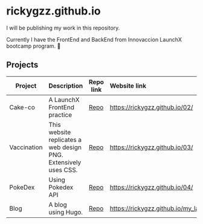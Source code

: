 # rickygzz.github.io

I will be publishing my work in this repository.

Currently I have the FrontEnd and BackEnd from Innovaccion LaunchX bootcamp program. 🚀

## Projects

| Project | Description | Repo link | Website link |
| ------- |:----------- | --------- |:------------ |
| Cake-co | A LaunchX FrontEnd practice | [Repo](02/) | https://rickygzz.github.io/02/ |
| Vaccination | This website replicates a web design PNG. Extensively uses CSS. | [Repo](03/) | https://rickygzz.github.io/03/ |
| PokeDex | Using Pokedex API | [Repo](04/) | https://rickygzz.github.io/04/ |
| Blog | A blog using Hugo. | [Repo](https://github.com/rickygzz/my_launchx_blog) | https://rickygzz.github.io/my_launchx_blog |
